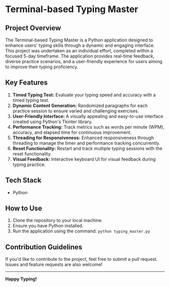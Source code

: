 # Terminal-based Typing Master

## Project Overview
The Terminal-based Typing Master is a Python application designed to enhance users' typing skills through a dynamic and engaging interface. This project was undertaken as an individual effort, completed within a focused 5-day timeframe. The application provides real-time feedback, diverse practice scenarios, and a user-friendly experience for users aiming to improve their typing proficiency.

## Key Features

1. **Timed Typing Test:** Evaluate your typing speed and accuracy with a timed typing test.
2. **Dynamic Content Generation:** Randomized paragraphs for each practice session to ensure varied and challenging exercises.
3. **User-Friendly Interface:** A visually appealing and easy-to-use interface created using Python's Tkinter library.
4. **Performance Tracking:** Track metrics such as words per minute (WPM), accuracy, and elapsed time for continuous improvement.
5. **Threading for Responsiveness:** Enhanced responsiveness through threading to manage the timer and performance tracking concurrently.
6. **Reset Functionality:** Restart and track multiple typing sessions with the reset functionality.
7. **Visual Feedback:** Interactive keyboard UI for visual feedback during typing practice.

## Tech Stack
- Python

## How to Use
1. Clone the repository to your local machine.
2. Ensure you have Python installed.
3. Run the application using the command: `python typing_master.py`

## Contribution Guidelines
If you'd like to contribute to the project, feel free to submit a pull request. Issues and feature requests are also welcome!

---

**Happy Typing!**
